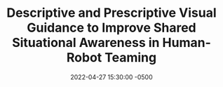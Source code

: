 ---
layout: post
title: Descriptive and Prescriptive Visual Guidance to Improve Shared Situational Awareness in Human-Robot Teaming
authors: Aaquib Tabrez, Matthew B. Luebbers and Bradley Hayes
venue: AAMAS 2022
published: 2022-
link: https://dl.acm.org/doi/abs/10.5555/3535850.3535990
date: 2022-04-27 15:30:00 -0500
location: Online
leader: Kishan Chandan
tags:
- Human-Robot Interaction
---